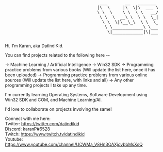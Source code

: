 <!---
- 👋 Hi, I’m @94kp
- 👀 I’m interested in ...
- 🌱 I’m currently learning ...
- 💞️ I’m looking to collaborate on ...
- 📫 How to reach me ...
--->

<!---
94kp/94kp is a ✨ special ✨ repository because its `README.md` (this file) appears on your GitHub profile.
You can click the Preview link to take a look at your changes.
--->
<pre>
                                     ___       __   _______   ___       ________  ________  _____ ______   _______      
                                    |\  \     |\  \|\  ___ \ |\  \     |\   ____\|\   __  \|\   _ \  _   \|\  ___ \     
                                    \ \  \    \ \  \ \   __/|\ \  \    \ \  \___|\ \  \|\  \ \  \\\__\ \  \ \   __/|    
                                     \ \  \  __\ \  \ \  \_|/_\ \  \    \ \  \    \ \  \\\  \ \  \\|__| \  \ \  \_|/__  
                                      \ \  \|\__\_\  \ \  \_|\ \ \  \____\ \  \____\ \  \\\  \ \  \    \ \  \ \  \_|\ \ 
                                       \ \____________\ \_______\ \_______\ \_______\ \_______\ \__\    \ \__\ \_______\
                                        \|____________|\|_______|\|_______|\|_______|\|_______|\|__|     \|__|\|_______|
                                                                             
</pre>                                                                            
Hi, I'm Karan, aka DatIndiKid.

You can find projects related to the following here --

-> Machine Learning / Artificial Intelligence
-> Win32 SDK
-> Programming practice problems from various books (Will update the list here, once it has been uploaded)
-> Programming practice problems from various online sources (Will update the list here, with links and all)
-> Any other programming projects I take up any time.

I'm currently learning Operating Systems, Software Development using Win32 SDK and COM, and Machine Learning/AI.

I'd love to collaborate on projects involving the same!


Connect with me here: <br>
Twitter: https://twitter.com/datindikid<br>
Discord: karanP#6528<br>
Twitch: https://www.twitch.tv/datindikid<br>
Youtube: https://www.youtube.com/channel/UCWMa_V8Hn3OAXjovbbMsXsQ<br>
